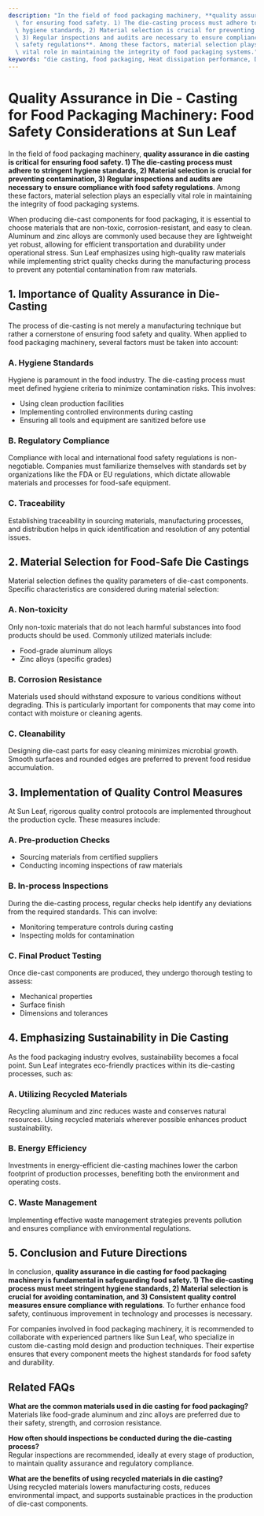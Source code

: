 ```yaml
---
description: "In the field of food packaging machinery, **quality assurance in die casting is critical\
  \ for ensuring food safety. 1) The die-casting process must adhere to stringent\
  \ hygiene standards, 2) Material selection is crucial for preventing contamination,\
  \ 3) Regular inspections and audits are necessary to ensure compliance with food\
  \ safety regulations**. Among these factors, material selection plays an especially\
  \ vital role in maintaining the integrity of food packaging systems."
keywords: "die casting, food packaging, Heat dissipation performance, Die casting process"
---
```

# Quality Assurance in Die - Casting for Food Packaging Machinery: Food Safety Considerations at Sun Leaf

In the field of food packaging machinery, **quality assurance in die casting is critical for ensuring food safety. 1) The die-casting process must adhere to stringent hygiene standards, 2) Material selection is crucial for preventing contamination, 3) Regular inspections and audits are necessary to ensure compliance with food safety regulations**. Among these factors, material selection plays an especially vital role in maintaining the integrity of food packaging systems.

When producing die-cast components for food packaging, it is essential to choose materials that are non-toxic, corrosion-resistant, and easy to clean. Aluminum and zinc alloys are commonly used because they are lightweight yet robust, allowing for efficient transportation and durability under operational stress. Sun Leaf emphasizes using high-quality raw materials while implementing strict quality checks during the manufacturing process to prevent any potential contamination from raw materials. 

## **1. Importance of Quality Assurance in Die-Casting**

The process of die-casting is not merely a manufacturing technique but rather a cornerstone of ensuring food safety and quality. When applied to food packaging machinery, several factors must be taken into account:

### **A. Hygiene Standards**
Hygiene is paramount in the food industry. The die-casting process must meet defined hygiene criteria to minimize contamination risks. This involves:
- Using clean production facilities
- Implementing controlled environments during casting
- Ensuring all tools and equipment are sanitized before use

### **B. Regulatory Compliance**
Compliance with local and international food safety regulations is non-negotiable. Companies must familiarize themselves with standards set by organizations like the FDA or EU regulations, which dictate allowable materials and processes for food-safe equipment.

### **C. Traceability**
Establishing traceability in sourcing materials, manufacturing processes, and distribution helps in quick identification and resolution of any potential issues.

## **2. Material Selection for Food-Safe Die Castings**

Material selection defines the quality parameters of die-cast components. Specific characteristics are considered during material selection:

### **A. Non-toxicity**
Only non-toxic materials that do not leach harmful substances into food products should be used. Commonly utilized materials include:
- Food-grade aluminum alloys
- Zinc alloys (specific grades)

### **B. Corrosion Resistance**
Materials used should withstand exposure to various conditions without degrading. This is particularly important for components that may come into contact with moisture or cleaning agents.

### **C. Cleanability**
Designing die-cast parts for easy cleaning minimizes microbial growth. Smooth surfaces and rounded edges are preferred to prevent food residue accumulation.

## **3. Implementation of Quality Control Measures**

At Sun Leaf, rigorous quality control protocols are implemented throughout the production cycle. These measures include:

### **A. Pre-production Checks**
- Sourcing materials from certified suppliers
- Conducting incoming inspections of raw materials

### **B. In-process Inspections**
During the die-casting process, regular checks help identify any deviations from the required standards. This can involve:
- Monitoring temperature controls during casting
- Inspecting molds for contamination

### **C. Final Product Testing**
Once die-cast components are produced, they undergo thorough testing to assess:
- Mechanical properties
- Surface finish
- Dimensions and tolerances

## **4. Emphasizing Sustainability in Die Casting**

As the food packaging industry evolves, sustainability becomes a focal point. Sun Leaf integrates eco-friendly practices within its die-casting processes, such as:

### **A. Utilizing Recycled Materials**
Recycling aluminum and zinc reduces waste and conserves natural resources. Using recycled materials wherever possible enhances product sustainability.

### **B. Energy Efficiency**
Investments in energy-efficient die-casting machines lower the carbon footprint of production processes, benefiting both the environment and operating costs.

### **C. Waste Management**
Implementing effective waste management strategies prevents pollution and ensures compliance with environmental regulations.

## **5. Conclusion and Future Directions**

In conclusion, **quality assurance in die casting for food packaging machinery is fundamental in safeguarding food safety. 1) The die-casting process must meet stringent hygiene standards, 2) Material selection is crucial for avoiding contamination, and 3) Consistent quality control measures ensure compliance with regulations**. To further enhance food safety, continuous improvement in technology and processes is necessary.

For companies involved in food packaging machinery, it is recommended to collaborate with experienced partners like Sun Leaf, who specialize in custom die-casting mold design and production techniques. Their expertise ensures that every component meets the highest standards for food safety and durability.

## Related FAQs

**What are the common materials used in die casting for food packaging?**  
Materials like food-grade aluminum and zinc alloys are preferred due to their safety, strength, and corrosion resistance.

**How often should inspections be conducted during the die-casting process?**  
Regular inspections are recommended, ideally at every stage of production, to maintain quality assurance and regulatory compliance.

**What are the benefits of using recycled materials in die casting?**  
Using recycled materials lowers manufacturing costs, reduces environmental impact, and supports sustainable practices in the production of die-cast components.
